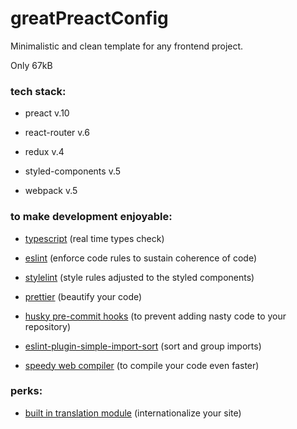 # greatPreactConfig

Minimalistic and clean template for any frontend project.

Only 67kB

### tech stack:

- preact v.10

- react-router v.6

- redux v.4

- styled-components v.5

- webpack v.5

### to make development enjoyable:

- <u>typescript</u> (real time types check)

- <u>eslint</u> (enforce code rules to sustain coherence of code)

- <u>stylelint</u> (style rules adjusted to the styled components)

- <u>prettier</u> (beautify your code)

- <u>husky pre-commit hooks</u> (to prevent adding nasty code to your repository)

- <u>eslint-plugin-simple-import-sort</u> (sort and group imports)

- <u>speedy web compiler</u> (to compile your code even faster)

### perks:

- <u>built in translation module</u> (internationalize your site)
